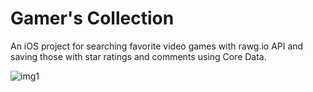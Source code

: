 # Gamer's Collection

An iOS project for searching favorite video games with rawg.io API and saving those with star ratings and comments using Core Data.

![img1](https://user-images.githubusercontent.com/28816986/152351018-c344036e-9159-4f99-b7d9-5abc7d6d5bda.jpg)

